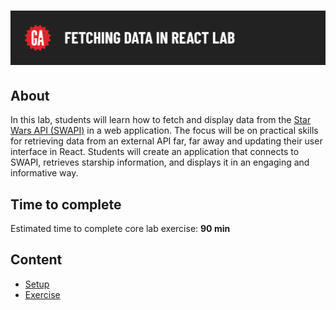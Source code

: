 # ![Fetching Data in React Lab](./assets/hero.png)

## About

In this lab, students will learn how to fetch and display data from the [Star Wars API (SWAPI)](https://swapi.dev/) in a web application. The focus will be on practical skills for retrieving data from an external API far, far away and updating their user interface in React. Students will create an application that connects to SWAPI, retrieves starship information, and displays it in an engaging and informative way.

## Time to complete

Estimated time to complete core lab exercise: **90 min**

## Content

- [Setup](./setup/README.md)
- [Exercise](./exercise/README.md)
